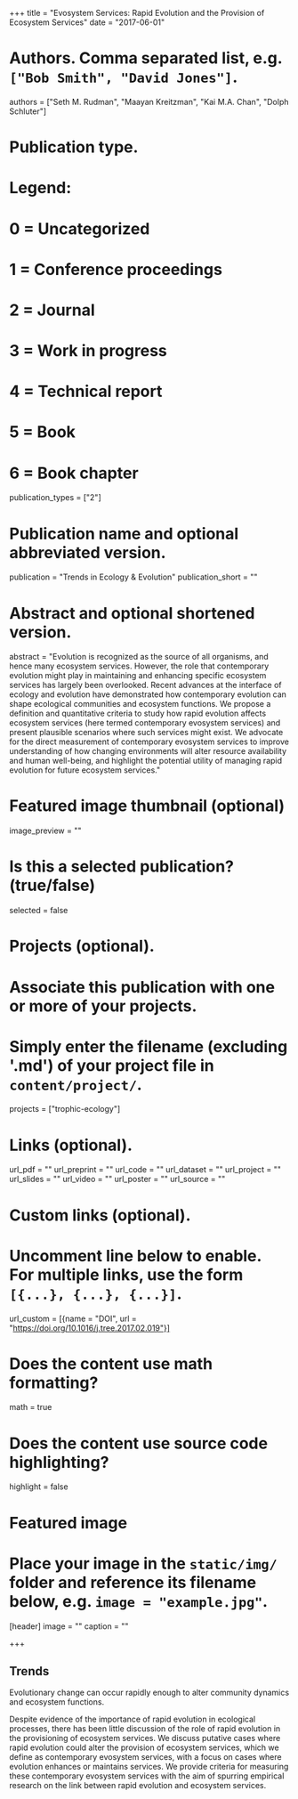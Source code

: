 +++
title = "Evosystem Services: Rapid Evolution and the Provision of Ecosystem Services"
date = "2017-06-01"

# Authors. Comma separated list, e.g. `["Bob Smith", "David Jones"]`.
authors = ["Seth M. Rudman", "Maayan Kreitzman", "Kai M.A. Chan", "Dolph Schluter"]

# Publication type.
# Legend:
# 0 = Uncategorized
# 1 = Conference proceedings
# 2 = Journal
# 3 = Work in progress
# 4 = Technical report
# 5 = Book
# 6 = Book chapter
publication_types = ["2"]

# Publication name and optional abbreviated version.
publication = "Trends in Ecology & Evolution"
publication_short = ""

# Abstract and optional shortened version.
abstract = "Evolution is recognized as the source of all organisms, and hence many ecosystem services. However, the role that contemporary evolution might play in maintaining and enhancing specific ecosystem services has largely been overlooked. Recent advances at the interface of ecology and evolution have demonstrated how contemporary evolution can shape ecological communities and ecosystem functions. We propose a definition and quantitative criteria to study how rapid evolution affects ecosystem services (here termed contemporary evosystem services) and present plausible scenarios where such services might exist. We advocate for the direct measurement of contemporary evosystem services to improve understanding of how changing environments will alter resource availability and human well-being, and highlight the potential utility of managing rapid evolution for future ecosystem services."

# Featured image thumbnail (optional)
image_preview = ""

# Is this a selected publication? (true/false)
selected = false

# Projects (optional).
#   Associate this publication with one or more of your projects.
#   Simply enter the filename (excluding '.md') of your project file in `content/project/`.
projects = ["trophic-ecology"]

# Links (optional).
url_pdf = ""
url_preprint = ""
url_code = ""
url_dataset = ""
url_project = ""
url_slides = ""
url_video = ""
url_poster = ""
url_source = ""

# Custom links (optional).
#   Uncomment line below to enable. For multiple links, use the form `[{...}, {...}, {...}]`.
 url_custom = [{name = "DOI", url = "https://doi.org/10.1016/j.tree.2017.02.019"}]

# Does the content use math formatting?
math = true

# Does the content use source code highlighting?
highlight = false

# Featured image
# Place your image in the `static/img/` folder and reference its filename below, e.g. `image = "example.jpg"`.
[header]
image = ""
caption = ""

+++

## Trends

Evolutionary change can occur rapidly enough to alter community dynamics and ecosystem functions.

Despite evidence of the importance of rapid evolution in ecological processes, there has been little discussion of the role of rapid evolution in the provisioning of ecosystem services.
We discuss putative cases where rapid evolution could alter the provision of ecosystem services, which we define as contemporary evosystem services, with a focus on cases where evolution enhances or maintains services.
We provide criteria for measuring these contemporary evosystem services with the aim of spurring empirical research on the link between rapid evolution and ecosystem services.
